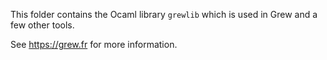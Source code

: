 This folder contains the Ocaml library `grewlib` which is used in Grew and a few other tools.

See https://grew.fr for more information.